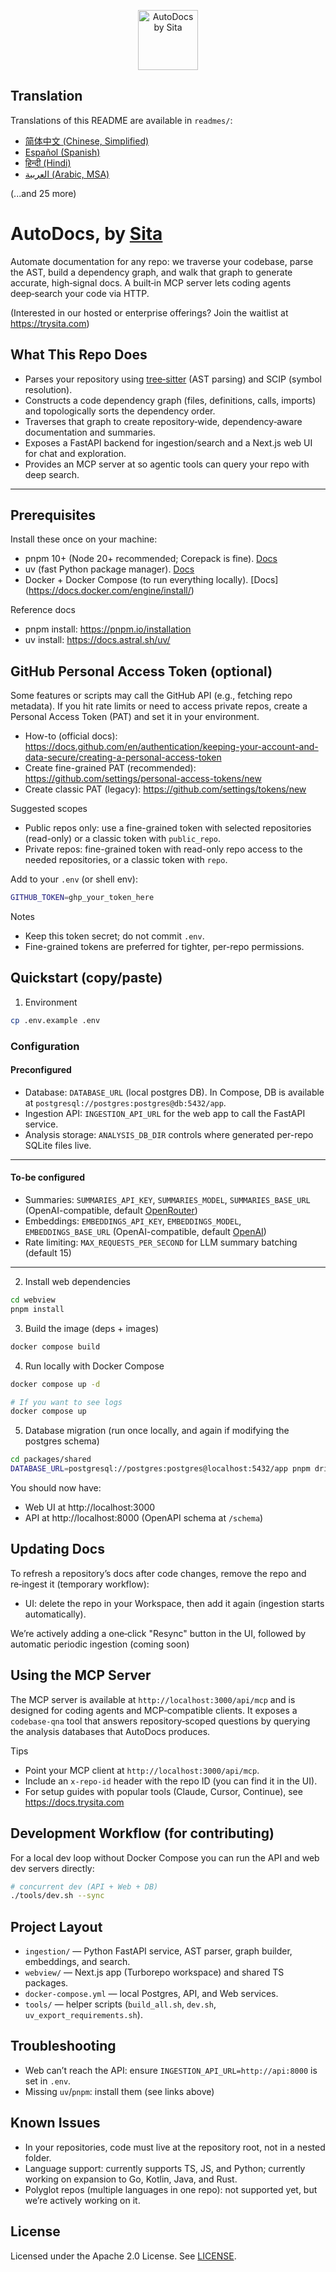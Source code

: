 <p align="center">
  <img src="webview/apps/webapp/public/favicon.svg" alt="AutoDocs by Sita" width="96" height="96" />
</p>

## Translation

Translations of this README are available in `readmes/`:

- [简体中文 (Chinese, Simplified)](readmes/README.zh-CN.md)
- [Español (Spanish)](readmes/README.es.md)
- [हिन्दी (Hindi)](readmes/README.hi.md)
- [العربية (Arabic, MSA)](readmes/README.ar.md)

(...and 25 more)

# AutoDocs, by [Sita](https://trysita.com)

Automate documentation for any repo: we traverse your codebase, parse the AST, build a dependency graph, and walk that graph to generate accurate, high‑signal docs. A built‑in MCP server lets coding agents deep‑search your code via HTTP.

(Interested in our hosted or enterprise offerings? Join the waitlist at https://trysita.com)

## What This Repo Does

- Parses your repository using [tree‑sitter](https://github.com/tree-sitter/tree-sitter) (AST parsing) and SCIP (symbol resolution).
- Constructs a code dependency graph (files, definitions, calls, imports) and topologically sorts the dependency order.
- Traverses that graph to create repository‑wide, dependency‑aware documentation and summaries.
- Exposes a FastAPI backend for ingestion/search and a Next.js web UI for chat and exploration.
- Provides an MCP server at so agentic tools can query your repo with deep search.

---

## Prerequisites

Install these once on your machine:

- pnpm 10+ (Node 20+ recommended; Corepack is fine). [Docs](https://pnpm.io/installation)
- uv (fast Python package manager). [Docs](https://docs.astral.sh/uv/)
- Docker + Docker Compose (to run everything locally). [Docs] (https://docs.docker.com/engine/install/)

Reference docs

- pnpm install: https://pnpm.io/installation
- uv install: https://docs.astral.sh/uv/

## GitHub Personal Access Token (optional)

Some features or scripts may call the GitHub API (e.g., fetching repo metadata). If you hit rate limits or need to access private repos, create a Personal Access Token (PAT) and set it in your environment.

- How-to (official docs): https://docs.github.com/en/authentication/keeping-your-account-and-data-secure/creating-a-personal-access-token
- Create fine-grained PAT (recommended): https://github.com/settings/personal-access-tokens/new
- Create classic PAT (legacy): https://github.com/settings/tokens/new

Suggested scopes

- Public repos only: use a fine-grained token with selected repositories (read-only) or a classic token with `public_repo`.
- Private repos: fine-grained token with read-only repo access to the needed repositories, or a classic token with `repo`.

Add to your `.env` (or shell env):

```bash
GITHUB_TOKEN=ghp_your_token_here
```

Notes

- Keep this token secret; do not commit `.env`.
- Fine-grained tokens are preferred for tighter, per-repo permissions.

## Quickstart (copy/paste)

1. Environment

```bash
cp .env.example .env
```

### Configuration

#### Preconfigured

- Database: `DATABASE_URL` (local postgres DB). In Compose, DB is available at `postgresql://postgres:postgres@db:5432/app`.
- Ingestion API: `INGESTION_API_URL` for the web app to call the FastAPI service.
- Analysis storage: `ANALYSIS_DB_DIR` controls where generated per-repo SQLite files live.

---

#### To-be configured

- Summaries: `SUMMARIES_API_KEY`, `SUMMARIES_MODEL`, `SUMMARIES_BASE_URL` (OpenAI-compatible, default [OpenRouter](https://openrouter.ai/))
- Embeddings: `EMBEDDINGS_API_KEY`, `EMBEDDINGS_MODEL`, `EMBEDDINGS_BASE_URL` (OpenAI-compatible, default [OpenAI](https://openai.com/api/))
- Rate limiting: `MAX_REQUESTS_PER_SECOND` for LLM summary batching (default 15)

---

2. Install web dependencies

```bash
cd webview
pnpm install
```

3. Build the image (deps + images)

```bash
docker compose build
```

4. Run locally with Docker Compose

```bash
docker compose up -d

# If you want to see logs
docker compose up
```

5. Database migration (run once locally, and again if modifying the postgres schema)

```bash
cd packages/shared
DATABASE_URL=postgresql://postgres:postgres@localhost:5432/app pnpm drizzle-kit push --config drizzle.main.config.ts
```

You should now have:

- Web UI at http://localhost:3000
- API at http://localhost:8000 (OpenAPI schema at `/schema`)

## Updating Docs

To refresh a repository’s docs after code changes, remove the repo and re‑ingest it (temporary workflow):

- UI: delete the repo in your Workspace, then add it again (ingestion starts automatically).

We’re actively adding a one‑click "Resync" button in the UI, followed by automatic periodic ingestion (coming soon)

## Using the MCP Server

The MCP server is available at `http://localhost:3000/api/mcp` and is designed for coding agents and MCP‑compatible clients. It exposes a `codebase-qna` tool that answers repository‑scoped questions by querying the analysis databases that AutoDocs produces.

Tips

- Point your MCP client at `http://localhost:3000/api/mcp`.
- Include an `x-repo-id` header with the repo ID (you can find it in the UI).
- For setup guides with popular tools (Claude, Cursor, Continue), see https://docs.trysita.com

## Development Workflow (for contributing)

For a local dev loop without Docker Compose you can run the API and web dev servers directly:

```bash
# concurrent dev (API + Web + DB)
./tools/dev.sh --sync
```

## Project Layout

- `ingestion/` — Python FastAPI service, AST parser, graph builder, embeddings, and search.
- `webview/` — Next.js app (Turborepo workspace) and shared TS packages.
- `docker-compose.yml` — local Postgres, API, and Web services.
- `tools/` — helper scripts (`build_all.sh`, `dev.sh`, `uv_export_requirements.sh`).

## Troubleshooting

- Web can’t reach the API: ensure `INGESTION_API_URL=http://api:8000` is set in `.env`.
- Missing `uv`/`pnpm`: install them (see links above)

## Known Issues

- In your repositories, code must live at the repository root, not in a nested folder.
- Language support: currently supports TS, JS, and Python; currently working on expansion to Go, Kotlin, Java, and Rust.
- Polyglot repos (multiple languages in one repo): not supported yet, but we’re actively working on it.

## License

Licensed under the Apache 2.0 License. See [LICENSE](./LICENSE).
